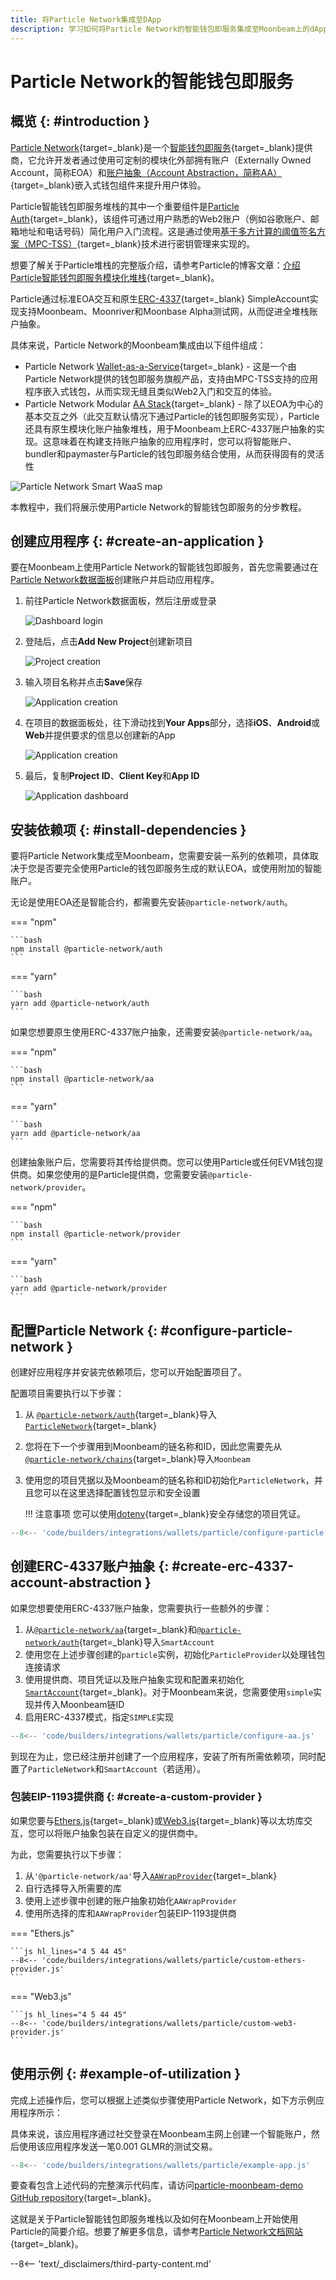 ```yaml
---
title: 将Particle Network集成至DApp
description: 学习如何将Particle Network的智能钱包即服务集成至Moonbeam上的dApp中，从而实现基于MPC入门和ERC-4337账户抽象交互。
---
```


# Particle Network的智能钱包即服务

## 概览 {: #introduction }

[Particle Network](https://particle.network/){target=\_blank}是一个[智能钱包即服务](https://docs.particle.network/getting-started/smart-wallet-as-a-service){target=\_blank}提供商，它允许开发者通过使用可定制的模块化外部拥有账户（Externally Owned Account，简称EOA）和[账户抽象（Account Abstraction，简称AA）](https://docs.particle.network/developers/account-abstraction){target=\_blank}嵌入式钱包组件来提升用户体验。

Particle智能钱包即服务堆栈的其中一个重要组件是[Particle Auth](https://docs.particle.network/developers/auth-service){target=\_blank}，该组件可通过用户熟悉的Web2账户（例如谷歌账户、邮箱地址和电话号码）简化用户入门流程。这是通过使用[基于多方计算的阈值签名方案（MPC-TSS）](https://docs.article.network/developers/auth-service){target=\_blank}技术进行密钥管理来实现的。

想要了解关于Particle堆栈的完整版介绍，请参考Particle的博客文章：[介绍Particle智能钱包即服务模块化堆栈](https://blog.particle.network/announcing-our-smart-wallet-as-a-service-modular-stack-upgrading-waas-with-erc-4337/){target=\_blank}。

Particle通过标准EOA交互和原生[ERC-4337](https://eips.ethereum.org/EIPS/eip-4337){target=\_blank} SimpleAccount实现支持Moonbeam、Moonriver和Moonbase Alpha测试网，从而促进全堆栈账户抽象。

具体来说，Particle Network的Moonbeam集成由以下组件组成：

- Particle Network [Wallet-as-a-Service](https://docs.particle.network/getting-started/smart-wallet-as-a-service){target=\_blank} - 这是一个由Particle Network提供的钱包即服务旗舰产品，支持由MPC-TSS支持的应用程序嵌入式钱包，从而实现无缝且类似Web2入门和交互的体验。
- Particle Network Modular [AA Stack](https://docs.particle.network/developers/account-abstraction){target=\_blank} - 除了以EOA为中心的基本交互之外（此交互默认情况下通过Particle的钱包即服务实现），Particle还具有原生模块化账户抽象堆栈，用于Moonbeam上ERC-4337账户抽象的实现。这意味着在构建支持账户抽象的应用程序时，您可以将智能账户、bundler和paymaster与Particle的钱包即服务结合使用，从而获得固有的灵活性

![Particle Network Smart WaaS map](/images/builders/integrations/wallets/particle/particle-1.webp)

本教程中，我们将展示使用Particle Network的智能钱包即服务的分步教程。

## 创建应用程序 {: #create-an-application }

要在Moonbeam上使用Particle Network的智能钱包即服务，首先您需要通过在[Particle Network数据面板](https://dashboard.particle.network)创建账户并启动应用程序。

1. 前往Particle Network数据面板，然后注册或登录

    ![Dashboard login](/images/builders/integrations/wallets/particle/particle-2.webp)

2. 登陆后，点击**Add New Project**创建新项目

    ![Project creation](/images/builders/integrations/wallets/particle/particle-3.webp)

3. 输入项目名称并点击**Save**保存

    ![Application creation](/images/builders/integrations/wallets/particle/particle-4.webp)

4. 在项目的数据面板处，往下滑动找到**Your Apps**部分，选择**iOS**、**Android**或**Web**并提供要求的信息以创建新的App

    ![Application creation](/images/builders/integrations/wallets/particle/particle-5.webp)

5. 最后，复制**Project ID**、**Client Key**和**App ID**

    ![Application dashboard](/images/builders/integrations/wallets/particle/particle-6.webp)

## 安装依赖项 {: #install-dependencies }

要将Particle Network集成至Moonbeam，您需要安装一系列的依赖项，具体取决于您是否要完全使用Particle的钱包即服务生成的默认EOA，或使用附加的智能账户。

无论是使用EOA还是智能合约，都需要先安装`@particle-network/auth`。

=== "npm"

    ```bash
    npm install @particle-network/auth
    ```

=== "yarn"

    ```bash
    yarn add @particle-network/auth
    ```

如果您想要原生使用ERC-4337账户抽象，还需要安装`@particle-network/aa`。

=== "npm"

    ```bash
    npm install @particle-network/aa
    ```

=== "yarn"

    ```bash
    yarn add @particle-network/aa
    ```

创建抽象账户后，您需要将其传给提供商。您可以使用Particle或任何EVM钱包提供商。如果您使用的是Particle提供商，您需要安装`@particle-network/provider`。

=== "npm"

    ```bash
    npm install @particle-network/provider
    ```

=== "yarn"

    ```bash
    yarn add @particle-network/provider
    ```

## 配置Particle Network {: #configure-particle-network }

创建好应用程序并安装完依赖项后，您可以开始配置项目了。

配置项目需要执行以下步骤：

1. 从 [`@particle-network/auth`](https://docs.particle.network/developers/auth-service/sdks/web){target=\_blank}导入[`ParticleNetwork`](https://docs.particle.network/developers/auth-service/sdks/web#step-2-setup-developer-api-key){target=\_blank}
2. 您将在下一个步骤用到Moonbeam的链名称和ID，因此您需要先从[`@particle-network/chains`](https://docs.particle.network/developers/other-services/node-service/evm-chains-api){target=\_blank}导入`Moonbeam`
3. 使用您的项目凭据以及Moonbeam的链名称和ID初始化`ParticleNetwork`，并且您可以在这里选择配置钱包显示和安全设置

    !!! 注意事项
        您可以使用[dotenv](https://www.dotenv.org/){target=\_blank}安全存储您的项目凭证。

```js
--8<-- 'code/builders/integrations/wallets/particle/configure-particle.js'
```

## 创建ERC-4337账户抽象 {: #create-erc-4337-account-abstraction }

如果您想要使用ERC-4337账户抽象，您需要执行一些额外的步骤：

1. 从[`@particle-network/aa`](https://docs.particle.network/developers/account-abstraction/sdks/web){target=\_blank}和[`@particle-network/auth`](https://docs.particle.network/developers/auth-service/sdks/web){target=\_blank}导入`SmartAccount`
2. 使用您在上述步骤创建的`particle`实例，初始化`ParticleProvider`以处理钱包连接请求
3. 使用提供商、项目凭证以及账户抽象实现和配置来初始化[`SmartAccount`](https://docs.particle.network/developers/account-abstraction/sdks/web#initialize-the-smartaccount){target=\_blank}。对于Moonbeam来说，您需要使用`simple`实现并传入Moonbeam链ID
4. 启用ERC-4337模式，指定`SIMPLE`实现

```js hl_lines="3 4 21-34 37-40"
--8<-- 'code/builders/integrations/wallets/particle/configure-aa.js'
```

到现在为止，您已经注册并创建了一个应用程序，安装了所有所需依赖项，同时配置了`ParticleNetwork`和`SmartAccount`（若适用）。

### 包装EIP-1193提供商 {: #create-a-custom-provider }

如果您要与[Ethers.js](https://docs.ethers.org/){target=\_blank}或[Web3.js](https://docs.web3js.org/){target=\_blank}等以太坊库交互，您可以将账户抽象包装在自定义的提供商中。

为此，您需要执行以下步骤：

1. 从`'@particle-network/aa'`导入[`AAWrapProvider`](https://docs.particle.network/developers/account-abstraction/sdks/web#initialize-the-smartaccount){target=\_blank}
2. 自行选择导入所需要的库
3. 使用上述步骤中创建的账户抽象初始化`AAWrapProvider`
4. 使用所选择的库和`AAWrapProvider`包装EIP-1193提供商

=== "Ethers.js"

    ```js hl_lines="4 5 44 45"
    --8<-- 'code/builders/integrations/wallets/particle/custom-ethers-provider.js'
    ```

=== "Web3.js"

    ```js hl_lines="4 5 44 45"
    --8<-- 'code/builders/integrations/wallets/particle/custom-web3-provider.js'
    ```

## 使用示例 {: #example-of-utilization }

完成上述操作后，您可以根据上述类似步骤使用Particle Network，如下方示例应用程序所示：

具体来说，该应用程序通过社交登录在Moonbeam主网上创建一个智能账户，然后使用该应用程序发送一笔0.001 GLMR的测试交易。

```js
--8<-- 'code/builders/integrations/wallets/particle/example-app.js'
```

要查看包含上述代码的完整演示代码库，请访问[particle-moonbeam-demo GitHub repository](https://github.com/TABASCOatw/particle-moonbeam-demo){target=\_blank}。

这就是关于Particle智能钱包即服务堆栈以及如何在Moonbeam上开始使用Particle的简要介绍。想要了解更多信息，请参考[Particle Network文档网站](https://docs.particle.network){target=\_blank}。

--8<-- 'text/_disclaimers/third-party-content.md'
